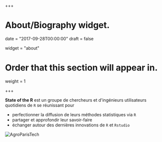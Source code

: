 +++
# About/Biography widget.

date = "2017-09-28T00:00:00"
draft = false

widget = "about"

# Order that this section will appear in.
weight = 1

+++

**State of the R** est un groupe de chercheurs et d'ingénieurs utilisateurs quotidiens de `R` se réunissant pour 

  - perfectionner la diffusion de leurs méthodes statistiques via `R` 
  - partager et approfondir leur savoir-faire 
  - échanger autour des dernières innovations de `R` et `Rstudio`

![AgroParisTech](/img/logo_agro.png)